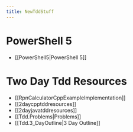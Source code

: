 ```yaml
---
title: NewTddStuff
---
```

# PowerShell 5
* [[PowerShell5|PowerShell 5]]
# Two Day Tdd Resources
* [[RpnCalculatorCppExampleImplementation]]
* [[2daycpptddresources]]
* [[2dayjavatddresources]]
* [[Tdd.Problems|Problems]]
* [[Tdd.3_DayOutline|3 Day Outline]]